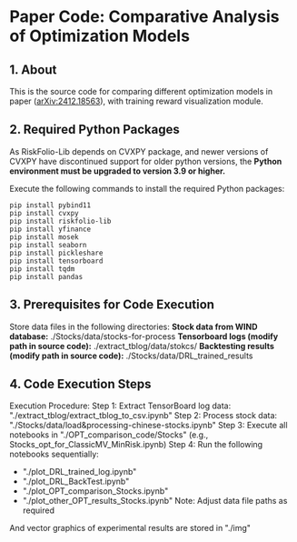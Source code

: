 # Paper Code: Comparative Analysis of Optimization Models

## 1. About

This is the source code for comparing different optimization models in paper ([arXiv:2412.18563](https://arxiv.org/abs/2412.18563)), with training reward visualization module.

## 2. Required Python Packages

As RiskFolio-Lib depends on CVXPY package, and newer versions of CVXPY have discontinued support for older python versions, the **Python environment must be upgraded to version 3.9 or higher.**

Execute the following commands to install the required Python packages:

```
pip install pybind11
pip install cvxpy
pip install riskfolio-lib
pip install yfinance
pip install mosek
pip install seaborn
pip install pickleshare
pip install tensorboard
pip install tqdm
pip install pandas
```



## 3. Prerequisites for Code Execution

Store data files in the following directories:
**Stock data from WIND database:** ./Stocks/data/stocks-for-process
**Tensorboard logs (modify path in source code):** ./extract_tblog/data/stokcs/
**Backtesting results (modify path in source code):** ./Stocks/data/DRL_trained_results



## 4. Code Execution Steps

Execution Procedure:
Step 1: Extract TensorBoard log data: "./extract_tblog/extract_tblog_to_csv.ipynb"
Step 2: Process stock data: "./Stocks/data/load&processing-chinese-stocks.ipynb"
Step 3: Execute all notebooks in "./OPT_comparison_code/Stocks" (e.g., Stocks_opt_for_ClassicMV_MinRisk.ipynb)
Step 4: Run the following notebooks sequentially:
- "./plot_DRL_trained_log.ipynb"
- "./plot_DRL_BackTest.ipynb"
- "./plot_OPT_comparison_Stocks.ipynb"
- "./plot_other_OPT_results_Stocks.ipynb"
  Note: Adjust data file paths as required

And vector graphics of experimental results are stored in "./img"
